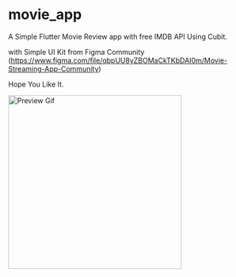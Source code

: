 # movie_app

A Simple Flutter Movie Review app with free IMDB API Using Cubit.

with Simple UI Kit from Figma Community (https://www.figma.com/file/qbpUU8yZBOMaCkTKbDAI0m/Movie-Streaming-App-Community)

Hope You Like It.

 <img src="https://user-images.githubusercontent.com/54157473/163497311-995b52b5-c8b0-4f35-8895-08a32f1c23c0.gif" alt="Preview Gif" width="350px">


